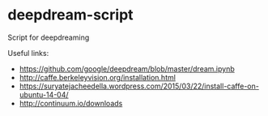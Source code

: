 # deepdream-script
Script for deepdreaming

Useful links:
- https://github.com/google/deepdream/blob/master/dream.ipynb
- http://caffe.berkeleyvision.org/installation.html
- https://suryatejacheedella.wordpress.com/2015/03/22/install-caffe-on-ubuntu-14-04/
- http://continuum.io/downloads
